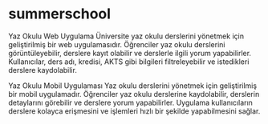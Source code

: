 # summerschool
Yaz Okulu Web Uygulama
Üniversite yaz okulu derslerini yönetmek için geliştirilmiş bir web uygulamasıdır. Öğrenciler yaz okulu derslerini görüntüleyebilir, derslere kayıt olabilir ve derslerle ilgili yorum yapabilirler. Kullanıcılar, ders adı, kredisi, AKTS gibi bilgileri filtreleyebilir ve istedikleri derslere kaydolabilir.

Yaz Okulu Mobil Uygulaması
Yaz okulu derslerini yönetmek için geliştirilmiş bir mobil uygulamadır. Öğrenciler yaz okulu derslerine kaydolabilir, derslerin detaylarını görebilir ve derslere yorum yapabilirler. Uygulama kullanıcıların derslere kolayca erişmesini ve işlemleri hızlı bir şekilde yapabilmesini sağlar.


